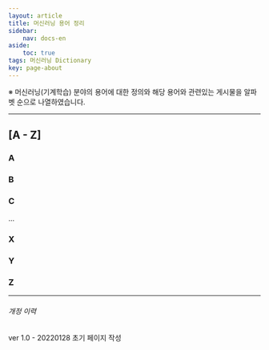 ```yaml
---
layout: article
title: 머신러닝 용어 정리
sidebar:
    nav: docs-en
aside:
    toc: true
tags: 머신러닝 Dictionary
key: page-about
---
```


※ 머신러닝(기계학습) 분야의 용어에 대한 정의와 해당 용어와 관련있는 게시물을 알파벳 순으로 나열하였습니다.

***

## [A - Z]

### A

### B

### C

...

### X

### Y

### Z

-----

###### 개정 이력

ver 1.0 - 20220128 초기 페이지 작성